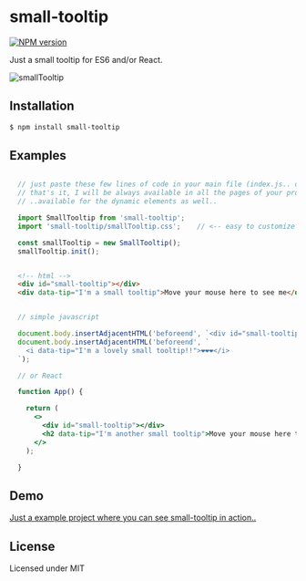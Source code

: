 # small-tooltip

[![NPM version](https://img.shields.io/npm/v/small-tooltip.svg?style=flat)](https://www.npmjs.com/package/small-tooltip)

Just a small tooltip for ES6 and/or React.

![smallTooltip](https://user-images.githubusercontent.com/6490641/84581443-c6ea3380-add8-11ea-9d92-94564feb488a.gif "small-tooltip")

## Installation

```bash
$ npm install small-tooltip
```

## Examples

```jsx

  // just paste these few lines of code in your main file (index.js.. or app.js..)
  // that's it, I will be always available in all the pages of your project!
  // ..available for the dynamic elements as well..

  import SmallTooltip from 'small-tooltip';
  import 'small-tooltip/smallTooltip.css';    // <-- easy to customize

  const smallTooltip = new SmallTooltip();
  smallTooltip.init();

```

```html

  <!-- html -->
  <div id="small-tooltip"></div>
  <div data-tip="I'm a small tooltip">Move your mouse here to see me</div>

```

```jsx

  // simple javascript

  document.body.insertAdjacentHTML('beforeend', `<div id="small-tooltip"></div>`);
  document.body.insertAdjacentHTML('beforeend', `
    <i data-tip="I'm a lovely small tooltip!!">❤❤❤</i>
  `);

  // or React

  function App() {

    return (
      <>
        <div id="small-tooltip"></div>
        <h2 data-tip="I'm another small tooltip">Move your mouse here to see me as well!</h2>
      </>
    );

  }

```

## Demo

[Just a example project where you can see small-tooltip in action..](https://messagerimus.com)

## License

Licensed under MIT